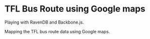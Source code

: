 # TFL Bus Route using Google maps
Playing with RavenDB and Backbone.js.

Mapping the TFL bus route data using Google maps.

